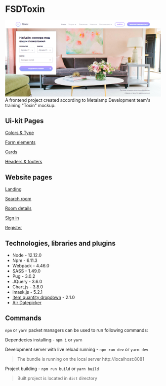 # FSDToxin

![Toxin hotel website](https://github.com/phmv/FSDToxin/blob/master/src/assets/img/ProjectPreview.png "Toxin hotel website") A frontend project created according to Metalamp Development team's training "Toxin" mockup.

## Ui-kit Pages

[Colors & Type](https://phmv.github.io/FSDToxin/colors-and-type.html)

[Form elements](https://phmv.github.io/FSDToxin/form-elements.html)

[Cards](https://phmv.github.io/FSDToxin/cards.html)

[Headers & footers](https://phmv.github.io/FSDToxin/headers-and-footers.html)

## Website pages

[Landing](https://phmv.github.io/FSDToxin/index.html)

[Search room](https://phmv.github.io/FSDToxin/search-room.html)

[Room details](https://phmv.github.io/FSDToxin/room-details.html)

[Sign in](https://phmv.github.io/FSDToxin/sign-in.html)

[Register](https://phmv.github.io/FSDToxin/registration.html)

## Technologies, libraries and plugins

- Node - 12.12.0
- Npm - 6.11.3
- Webpack - 4.46.0
- SASS - 1.49.0
- Pug - 3.0.2
- JQuery - 3.6.0
- Chart.js - 3.8.0
- imask.js - 5.2.1
- [Item quantity dropdown](https://www.npmjs.com/package/item-quantity-dropdown) - 2.1.0
- [Air Datepicker](http://t1m0n.name/air-datepicker/docs/)

## Commands

`npm` or `yarn` packet managers can be used to run following commands:

Dependecies installing - `npm i` or `yarn`

Development server with live reload running - `npm run dev` or `yarn dev`

> The bundle is running on the local server http://localhost:8081

Project building - `npm run build` or `yarn build`

> Built project is located in `dist` directory
